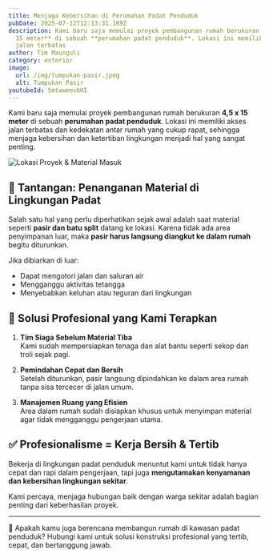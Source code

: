 ```yaml
---
title: Menjaga Kebersihan di Perumahan Padat Penduduk
pubDate: 2025-07-12T12:13:31.189Z
description: Kami baru saja memulai proyek pembangunan rumah berukuran **4,5 x
  15 meter** di sebuah **perumahan padat penduduk**. Lokasi ini memiliki akses
  jalan terbatas
author: Tim Maunguli
category: exterior
image:
  url: /img/tumpukan-pasir.jpeg
  alt: Tumpukan Pasir
youtubeId: 5mtwwemvbHI
---
```

Kami baru saja memulai proyek pembangunan rumah berukuran **4,5 x 15 meter** di sebuah **perumahan padat penduduk**. Lokasi ini memiliki akses jalan terbatas dan kedekatan antar rumah yang cukup rapat, sehingga menjaga kebersihan dan ketertiban lingkungan menjadi hal yang sangat penting.

![Lokasi Proyek & Material Masuk](./tumpukan-pasir.jpeg)

## 🧱 Tantangan: Penanganan Material di Lingkungan Padat

Salah satu hal yang perlu diperhatikan sejak awal adalah saat material seperti **pasir dan batu split** datang ke lokasi. Karena tidak ada area penyimpanan luar, maka **pasir harus langsung diangkut ke dalam rumah** begitu diturunkan.

Jika dibiarkan di luar:
- Dapat mengotori jalan dan saluran air
- Mengganggu aktivitas tetangga
- Menyebabkan keluhan atau teguran dari lingkungan

## 🔧 Solusi Profesional yang Kami Terapkan

1. **Tim Siaga Sebelum Material Tiba**  
   Kami sudah mempersiapkan tenaga dan alat bantu seperti sekop dan troli sejak pagi.

2. **Pemindahan Cepat dan Bersih**  
   Setelah diturunkan, pasir langsung dipindahkan ke dalam area rumah tanpa sisa tercecer di jalan umum.

3. **Manajemen Ruang yang Efisien**  
   Area dalam rumah sudah disiapkan khusus untuk menyimpan material agar tidak mengganggu pengerjaan utama.

## ✅ Profesionalisme = Kerja Bersih & Tertib

Bekerja di lingkungan padat penduduk menuntut kami untuk tidak hanya cepat dan rapi dalam pengerjaan, tapi juga **mengutamakan kenyamanan dan kebersihan lingkungan sekitar**.

Kami percaya, menjaga hubungan baik dengan warga sekitar adalah bagian penting dari keberhasilan proyek.

---

🚧 Apakah kamu juga berencana membangun rumah di kawasan padat penduduk? Hubungi kami untuk solusi konstruksi profesional yang tertib, cepat, dan bertanggung jawab.
